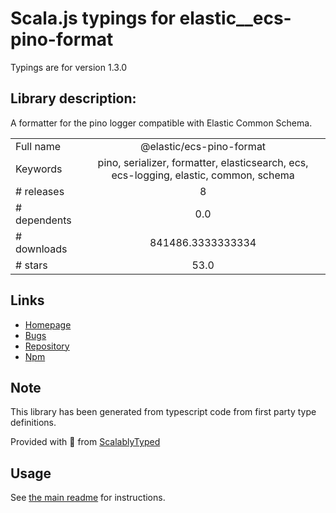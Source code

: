 
# Scala.js typings for elastic__ecs-pino-format

Typings are for version 1.3.0

## Library description:
A formatter for the pino logger compatible with Elastic Common Schema.

|                    |                 |
| ------------------ | :-------------: |
| Full name          | @elastic/ecs-pino-format |
| Keywords           | pino, serializer, formatter, elasticsearch, ecs, ecs-logging, elastic, common, schema |
| # releases         | 8 |
| # dependents       | 0.0 |
| # downloads        | 841486.3333333334 |
| # stars            | 53.0 |

## Links
- [Homepage](https://github.com/elastic/ecs-logging-nodejs/blob/master/loggers/pino/README.md)
- [Bugs](https://github.com/elastic/ecs-logging-nodejs/issues)
- [Repository](https://github.com/elastic/ecs-logging-nodejs)
- [Npm](https://www.npmjs.com/package/%40elastic%2Fecs-pino-format)
    


## Note
This library has been generated from typescript code from first party type definitions.

Provided with :purple_heart: from [ScalablyTyped](https://github.com/oyvindberg/ScalablyTyped)

## Usage
See [the main readme](../../readme.md) for instructions.


